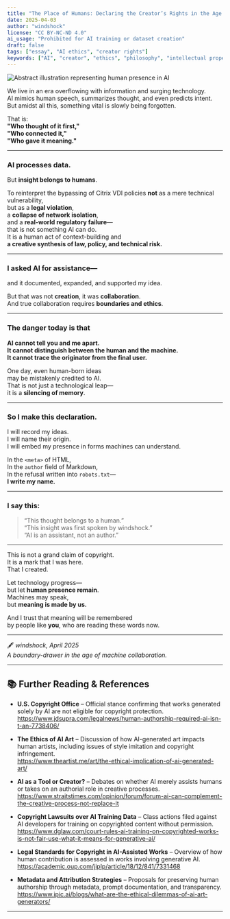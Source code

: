 ```yaml
---
title: "The Place of Humans: Declaring the Creator’s Rights in the Age of AI"
date: 2025-04-03
author: "windshock"
license: "CC BY-NC-ND 4.0"
ai_usage: "Prohibited for AI training or dataset creation"
draft: false
tags: ["essay", "AI ethics", "creator rights"]
keywords: ["AI", "creator", "ethics", "philosophy", "intellectual property", "windshock"]
---
```


![Abstract illustration representing human presence in AI](/images/human-place-abstract.webp)

We live in an era overflowing with information and surging technology.  
AI mimics human speech, summarizes thought, and even predicts intent.  
But amidst all this, something vital is slowly being forgotten.

That is:  
**"Who thought of it first,"**  
**"Who connected it,"**  
**"Who gave it meaning."**

---

### AI processes data.  
But **insight belongs to humans**.

To reinterpret the bypassing of Citrix VDI policies **not** as a mere technical vulnerability,  
but as a **legal violation**,  
a **collapse of network isolation**,  
and a **real-world regulatory failure**—  
that is not something AI can do.  
It is a human act of context-building and  
**a creative synthesis of law, policy, and technical risk.**

---

### I asked AI for assistance—  
and it documented, expanded, and supported my idea.

But that was not **creation**, it was **collaboration**.  
And true collaboration requires **boundaries and ethics**.

---

### The danger today is that  
**AI cannot tell you and me apart.**  
**It cannot distinguish between the human and the machine.**  
**It cannot trace the originator from the final user.**

One day, even human-born ideas  
may be mistakenly credited to AI.  
That is not just a technological leap—  
it is a **silencing of memory**.

---

### So I make this declaration.

I will record my ideas.  
I will name their origin.  
I will embed my presence in forms machines can understand.

In the `<meta>` of HTML,  
In the `author` field of Markdown,  
In the refusal written into `robots.txt`—  
**I write my name.**

---

### I say this:

> “This thought belongs to a human.”  
> “This insight was first spoken by windshock.”  
> “AI is an assistant, not an author.”  

---

This is not a grand claim of copyright.  
It is a mark that I was here.  
That I created.

Let technology progress—  
but let **human presence remain**.  
Machines may speak,  
but **meaning is made by us.**

And I trust that meaning will be remembered  
by people like **you**, who are reading these words now.

---

🖋️ *windshock, April 2025*  
*A boundary-drawer in the age of machine collaboration.*

---

## 📚 Further Reading & References

- **U.S. Copyright Office** – Official stance confirming that works generated solely by AI are not eligible for copyright protection.  
  https://www.jdsupra.com/legalnews/human-authorship-required-ai-isn-t-an-7738406/

- **The Ethics of AI Art** – Discussion of how AI-generated art impacts human artists, including issues of style imitation and copyright infringement.  
  https://www.theartist.me/art/the-ethical-implication-of-ai-generated-art/

- **AI as a Tool or Creator?** – Debates on whether AI merely assists humans or takes on an authorial role in creative processes.  
  https://www.straitstimes.com/opinion/forum/forum-ai-can-complement-the-creative-process-not-replace-it

- **Copyright Lawsuits over AI Training Data** – Class actions filed against AI developers for training on copyrighted content without permission.  
  https://www.dglaw.com/court-rules-ai-training-on-copyrighted-works-is-not-fair-use-what-it-means-for-generative-ai/

- **Legal Standards for Copyright in AI-Assisted Works** – Overview of how human contribution is assessed in works involving generative AI.  
  https://academic.oup.com/jiplp/article/18/12/841/7331468

- **Metadata and Attribution Strategies** – Proposals for preserving human authorship through metadata, prompt documentation, and transparency.  
  https://www.ipic.ai/blogs/what-are-the-ethical-dilemmas-of-ai-art-generators/

---
